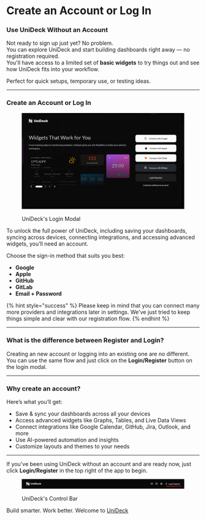 # Create an Account or Log In

### Use UniDeck Without an Account

Not ready to sign up just yet? No problem.\
You can explore UniDeck and start building dashboards right away — no registration required.\
You'll have access to a limited set of **basic widgets** to try things out and see how UniDeck fits into your workflow.

Perfect for quick setups, temporary use, or testing ideas.

***

### Create an Account or Log In

<figure><img src="../../.gitbook/assets/image (7) (1).png" alt=""><figcaption><p>UniDeck's Login Modal</p></figcaption></figure>

To unlock the full power of UniDeck, including saving your dashboards, syncing across devices, connecting integrations, and accessing advanced widgets, you’ll need an account.

Choose the sign-in method that suits you best:

* **Google**
* **Apple**
* **GitHub**
* **GitLab**
* **Email + Password**

{% hint style="success" %}
Please keep in mind that you can connect many more providers and integrations later in settings. We've just tried to keep things simple and clear with our registration flow.
{% endhint %}

***

### What is the difference between Register and Login?

Creating an new account or logging into an existing one are no different. You can use the same flow and just click on the **Login/Register** button on the login modal.

***

### Why create an account?

Here’s what you’ll get:

* Save & sync your dashboards across all your devices
* Access advanced widgets like Graphs, Tables, and Live Data Views
* Connect integrations like Google Calendar, GitHub, Jira, Outlook, and more
* Use AI-powered automation and insights
* Customize layouts and themes to your needs

***

If you've been using UniDeck without an account and are ready now, just click **Login/Register** in the top right of the app to begin.

<figure><img src="../../.gitbook/assets/image (1) (3).png" alt=""><figcaption><p>UniDeck's Control Bar</p></figcaption></figure>

Build smarter. Work better. Welcome to [UniDeck](https://dash.unideck.app/)
